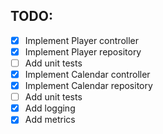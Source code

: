 ## TODO:

- [x] Implement Player controller
- [x] Implement Player repository
- [ ] Add unit tests
- [x] Implement Calendar controller
- [x] Implement Calendar repository
- [ ] Add unit tests
- [x] Add logging
- [x] Add metrics

